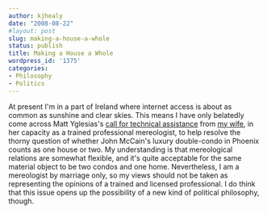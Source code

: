 ```yaml
---
author: kjhealy
date: "2008-08-22"
#layout: post
slug: making-a-house-a-whole
status: publish
title: Making a House a Whole
wordpress_id: '1375'
categories:
- Philosophy
- Politics
---
```


At present I'm in a part of Ireland where internet access is about as common as sunshine and clear skies. This means I have only belatedly come across Matt Yglesias's [call for technical assistance](http://yglesias.thinkprogress.org/archives/2008/08/two_become_one.php) from [my wife](), in her capacity as a trained professional mereologist, to help resolve the thorny question of whether John McCain's luxury double-condo in Phoenix counts as one house or two. My understanding is that mereological relations are somewhat flexible, and it's quite acceptable for the same material object to be two condos and one home. Nevertheless, I am a mereologist by marriage only, so my views should not be taken as representing the opinions of a trained and licensed professional. I do think that this issue opens up the possibility of a new kind of political philosophy, though.
